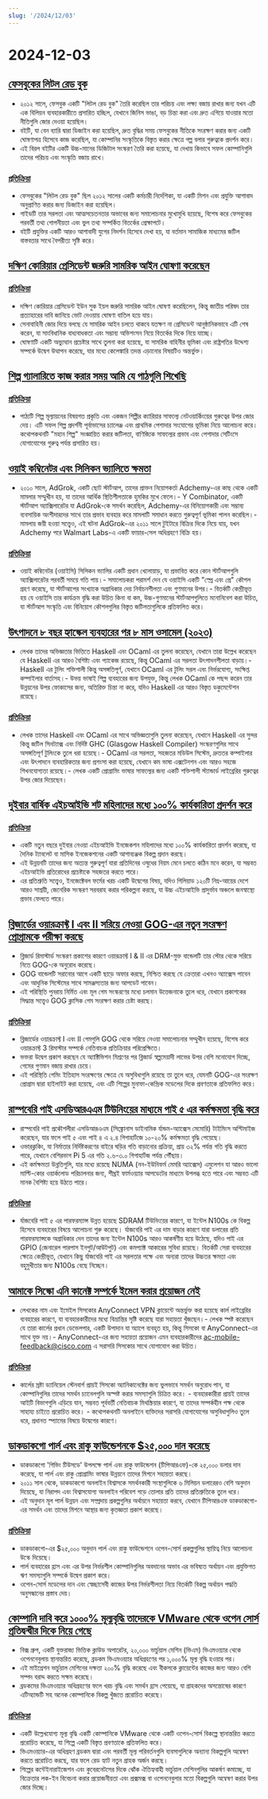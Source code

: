 ```yaml
---
slug: '/2024/12/03'
---
```


# 2024-12-03

## [ফেসবুকের লিটল রেড বুক](https://www.map.cv/blog/redbook)

- ২০১২ সালে, ফেসবুক একটি "লিটল রেড বুক" তৈরি করেছিল তার পরিচয় এবং লক্ষ্য বজায় রাখার জন্য যখন এটি এক বিলিয়ন ব্যবহারকারীতে প্রসারিত হচ্ছিল, যেখানে জিনিস ভাঙা, বড় চিন্তা করা এবং দ্রুত এগিয়ে যাওয়ার মতো নীতিগুলি জোর দেওয়া হয়েছিল।
- বইটি, যা বেন ব্যারি দ্বারা ডিজাইন করা হয়েছিল, দ্রুত বৃদ্ধির সময় ফেসবুকের নীতিকে সংরক্ষণ করার জন্য একটি ঘোষণাপত্র হিসেবে কাজ করেছিল, যা কোম্পানির সংস্কৃতিকে বিস্তৃত করার ক্ষেত্রে গল্প বলার গুরুত্বকে প্রদর্শন করে।
- এই বিরল বইটির একটি উচ্চ-মানের ডিজিটাল সংস্করণ তৈরি করা হয়েছে, যা দেখায় কিভাবে সফল কোম্পানিগুলি তাদের পরিচয় এবং সংস্কৃতি বজায় রাখে।

### [প্রতিক্রিয়া](https://news.ycombinator.com/item?id=42299863)

- ফেসবুকের "লিটল রেড বুক" ছিল ২০১২ সালের একটি কর্মচারী নির্দেশিকা, যা একটি মিশন এবং প্রযুক্তি আশাবাদ অনুপ্রাণিত করার জন্য ডিজাইন করা হয়েছিল।
- গাইডটি তার সরলতা এবং আত্মসচেতনতার অভাবের জন্য সমালোচনার মুখোমুখি হয়েছে, বিশেষ করে ফেসবুকের পরবর্তী তথ্য গোপনীয়তা এবং ভুল তথ্য সম্পর্কিত বিতর্কের প্রেক্ষাপটে।
- বইটি প্রযুক্তির একটি আরও আশাবাদী যুগের নিদর্শন হিসেবে দেখা হয়, যা বর্তমান সামাজিক মাধ্যমের জটিল বাস্তবতার সাথে বৈপরীত্য সৃষ্টি করে।

## [দক্ষিণ কোরিয়ার প্রেসিডেন্ট জরুরি সামরিক আইন ঘোষণা করেছেন](https://apnews.com/article/south-korea-yoon-martial-law-997c22ac93f6a9bece68454597e577c1)

### [প্রতিক্রিয়া](https://news.ycombinator.com/item?id=42306020)

- দক্ষিণ কোরিয়ার প্রেসিডেন্ট ইউন সুক ইয়ল জরুরি সামরিক আইন ঘোষণা করেছিলেন, কিন্তু জাতীয় পরিষদ তার প্রত্যাহারের দাবি জানিয়ে ভোট দেওয়ায় ঘোষণা বাতিল হয়ে যায়।
- সেনাবাহিনী জোর দিয়ে বলছে যে সামরিক আইন চলতে থাকবে যতক্ষণ না প্রেসিডেন্ট আনুষ্ঠানিকভাবে এটি শেষ করেন, যা সাংবিধানিক বাধ্যবাধকতা এবং সম্ভাব্য অভিশংসন নিয়ে বিতর্কের দিকে নিয়ে যাচ্ছে।
- ঘোষণাটি একটি অভ্যুত্থান প্রচেষ্টার সাথে তুলনা করা হয়েছে, যা সামরিক বাহিনীর ভূমিকা এবং রাষ্ট্রপতির উদ্দেশ্য সম্পর্কে উদ্বেগ উত্থাপন করেছে, যার মধ্যে কেলেঙ্কারি তদন্ত এড়ানোর বিষয়টিও অন্তর্ভুক্ত।

## [শিল্প গ্যালারিতে কাজ করার সময় আমি যে পাঠগুলি শিখেছি](https://www.henrikkarlsson.xyz/p/art-gallery)

### [প্রতিক্রিয়া](https://news.ycombinator.com/item?id=42302784)

- পাঠ্যটি শিল্প মূল্যায়নের বিষয়গত প্রকৃতি এবং একজন শিল্পীর ক্যারিয়ার সাফল্যে নেটওয়ার্কিংয়ের গুরুত্বের উপর জোর দেয়। এটি সফল শিল্প প্রদর্শনী পূর্বাভাসের চ্যালেঞ্জ এবং প্রাথমিক পেশাদার সংযোগের ভূমিকা নিয়ে আলোচনা করে। কথোপকথনটি "মহান শিল্প" সংজ্ঞায়িত করার জটিলতা, বাণিজ্যিক সাফল্যের প্রভাব এবং পেশাদার সেটিংসে যোগাযোগের গুরুত্ব পর্যন্ত প্রসারিত হয়।

## [ওয়াই কম্বিনেটর এবং সিলিকন ভ্যালিতে ক্ষমতা](https://commoncog.com/c/cases/y-combinator-power/)

- ২০১০ সালে, AdGrok, একটি ছোট স্টার্টআপ, তাদের প্রাক্তন নিয়োগকর্তা Adchemy-এর কাছ থেকে একটি মামলার সম্মুখীন হয়, যা তাদের আর্থিক স্থিতিশীলতাকে হুমকির মুখে ফেলে।- Y Combinator, একটি স্টার্টআপ অ্যাক্সিলারেটর যা AdGrok-কে সমর্থন করেছিল, Adchemy-এর বিনিয়োগকারী এবং সম্ভাব্য ব্যবসায়িক অংশীদারদের সাথে তার প্রভাব ব্যবহার করে মামলাটি সমাধান করতে গুরুত্বপূর্ণ ভূমিকা পালন করেছিল।- মামলায় জয়ী হওয়া সত্ত্বেও, এই ঘটনা AdGrok-এর ২০১১ সালে টুইটারে বিক্রির দিকে নিয়ে যায়, যখন Adchemy পরে Walmart Labs-এ একটি ফায়ার-সেল অধিগ্রহণে বিক্রি হয়।

### [প্রতিক্রিয়া](https://news.ycombinator.com/item?id=42303798)

- ওয়াই কম্বিনেটর (ওয়াইসি) সিলিকন ভ্যালির একটি প্রধান খেলোয়াড়, যা প্রভাবিত করে কোন স্টার্টআপগুলি অ্যাক্সিলারেটর পরবর্তী সময়ে গতি পায়।- সমালোচকরা পরামর্শ দেন যে ওয়াইসি একটি "স্প্রে এবং প্রে" কৌশল গ্রহণ করেছে, যা স্টার্টআপের সংখ্যাকে অগ্রাধিকার দেয় নির্বাচনশীলতা এবং গুণমানের উপর।- বিতর্কটি কেন্দ্রীভূত হয় যে ওয়াইসি তার কার্যক্রম বৃদ্ধি করা উচিত কিনা বা কম, উচ্চ-গুণমানের স্টার্টআপগুলিতে মনোনিবেশ করা উচিত, যা স্টার্টআপ সংস্কৃতি এবং বিনিয়োগ কৌশলগুলির বিস্তৃত জটিলতাগুলিকে প্রতিফলিত করে।

## [উৎপাদনে ৮ বছর হ্যাস্কেল ব্যবহারের পর ৮ মাস ওসামেল (২০২৩)](https://chshersh.com/blog/2023-12-16-8-months-of-ocaml-after-8-years-of-haskell.html)

- লেখক তাদের অভিজ্ঞতার ভিত্তিতে Haskell এবং OCaml এর তুলনা করেছেন, যেখানে তারা উল্লেখ করেছেন যে Haskell এর আরও বৈশিষ্ট্য এবং প্যাকেজ রয়েছে, কিন্তু OCaml এর সরলতা উৎপাদনশীলতা বাড়ায়।- Haskell এর টুলিং শক্তিশালী কিন্তু অসঙ্গতিপূর্ণ, যেখানে OCaml এর টুলিং সরল এবং নির্ভরযোগ্য, সংক্ষিপ্ত কম্পাইলার বার্তাসহ।- উভয় ভাষাই শিল্প ব্যবহারের জন্য উপযুক্ত, কিন্তু লেখক OCaml কে পছন্দ করেন তার উন্নয়নের উপর ফোকাসের জন্য, অতিরিক্ত চিন্তা না করে, যদিও Haskell এর আরও বিস্তৃত ডকুমেন্টেশন রয়েছে।

### [প্রতিক্রিয়া](https://news.ycombinator.com/item?id=42302426)

- লেখক তাদের Haskell এবং OCaml এর সাথে অভিজ্ঞতাগুলি তুলনা করেছেন, যেখানে Haskell এর সুন্দর কিন্তু জটিল সিনট্যাক্স এবং নির্দিষ্ট GHC (Glasgow Haskell Compiler) সংস্করণগুলির সাথে অসঙ্গতিপূর্ণ টুলিংকে তুলে ধরা হয়েছে।- OCaml এর সরলতা, সহজতর মডিউল সিস্টেম, দ্রুততর কম্পাইলার এবং উৎপাদনে ব্যবহারিকতার জন্য প্রশংসা করা হয়েছে, যেখানে কম ভাষা এক্সটেনশন এবং আরও সহজে শিখনযোগ্যতা রয়েছে।- লেখক একটি প্রোগ্রামিং ভাষার সাফল্যের জন্য একটি শক্তিশালী স্ট্যান্ডার্ড লাইব্রেরির গুরুত্বের উপর জোর দিয়েছেন।

## [দুইবার বার্ষিক এইচআইভি শট মহিলাদের মধ্যে ১০০% কার্যকারিতা প্রদর্শন করে](https://apnews.com/article/hiv-infections-aids-prevention-shot-02606f7d7892f0baf55bd0a0ff2ba3de)

### [প্রতিক্রিয়া](https://news.ycombinator.com/item?id=42302963)

- একটি নতুন বছরে দুইবার নেওয়া এইচআইভি ইনজেকশন মহিলাদের মধ্যে ১০০% কার্যকারিতা প্রদর্শন করেছে, যা দৈনিক ট্যাবলেট বা মাসিক ইনজেকশনের একটি আশাব্যঞ্জক বিকল্প প্রদান করছে।
- এই উন্নয়নটি তাদের জন্য অত্যন্ত গুরুত্বপূর্ণ যারা প্রতিদিনের ওষুধের নিয়ম মেনে চলতে কঠিন মনে করেন, যা সম্ভবত এইচআইভি প্রতিরোধের প্রচেষ্টাকে সহজতর করতে পারে।
- এর প্রতিশ্রুতি সত্ত্বেও, ইনজেক্টেবল ফর্মের খরচ একটি উদ্বেগের বিষয়, যদিও গিলিয়াড ১২০টি নিম্ন-আয়ের দেশে আরও সাশ্রয়ী, জেনেরিক সংস্করণ সরবরাহ করার পরিকল্পনা করছে, যা উচ্চ এইচআইভি প্রাদুর্ভাব অঞ্চলে জনস্বাস্থ্যে প্রভাব ফেলতে পারে।

## [ব্লিজার্ডের ওয়ারক্রাফ্ট I এবং II সরিয়ে নেওয়া GOG-এর নতুন সংরক্ষণ প্রোগ্রামকে পরীক্ষা করছে](https://arstechnica.com/gaming/2024/12/blizzards-pulling-of-warcraft-i-ii-tests-gogs-new-preservation-program/)

- ব্লিজার্ড রিমাস্টার্ড সংস্করণ প্রকাশের কারণে ওয়ারক্রাফ্ট I & II এর DRM-মুক্ত বান্ডেলটি তার স্টোর থেকে সরিয়ে নিতে GOG-কে অনুরোধ করেছে।
- GOG বান্ডেলটি সরানোর আগে একটি ছাড়ে অফার করছে, নিশ্চিত করছে যে ক্রেতারা এখনও অ্যাক্সেস পাবেন এবং আধুনিক সিস্টেমের সাথে সামঞ্জস্যতার জন্য আপডেট পাবেন।
- এই পরিস্থিতি পুনরায় নির্মিত এবং মূল গেম সংস্করণের মধ্যে চলমান উত্তেজনাকে তুলে ধরে, যেখানে প্রকাশকের সিদ্ধান্ত সত্ত্বেও GOG ক্লাসিক গেম সংরক্ষণ করার চেষ্টা করছে।

### [প্রতিক্রিয়া](https://news.ycombinator.com/item?id=42303274)

- ব্লিজার্ডের ওয়ারক্রাফ্ট I এবং II গেমগুলি GOG থেকে সরিয়ে নেওয়া সমালোচনার সম্মুখীন হয়েছে, বিশেষ করে ওয়ারক্রাফ্ট 3 রিমাস্টার সম্পর্কে নেতিবাচক প্রতিক্রিয়ার পরিপ্রেক্ষিতে।
- ভক্তরা উদ্বেগ প্রকাশ করছেন যে অ্যাক্টিভিশন মিশ্রণের পর ব্লিজার্ড স্বল্পমেয়াদী লাভের উপর বেশি মনোযোগ দিচ্ছে, গেমের গুণমান বজায় রাখার চেয়ে।
- এই পরিস্থিতি গেমিং ইতিহাস সংরক্ষণের ক্ষেত্রে যে অসুবিধাগুলি রয়েছে তা তুলে ধরে, যেমনটি GOG-এর সংরক্ষণ প্রোগ্রাম দ্বারা হাইলাইট করা হয়েছে, এবং এটি শিল্পের মুনাফা-কেন্দ্রিক মডেলের দিকে প্রবণতাকে প্রতিফলিত করে।

## [রাস্পবেরি পাই এসডিআরএএম টিউনিংয়ের মাধ্যমে পাই ৫ এর কর্মক্ষমতা বৃদ্ধি করে](https://www.jeffgeerling.com/blog/2024/raspberry-pi-boosts-pi-5-performance-sdram-tuning)

- রাস্পবেরি পাই প্রকৌশলীরা এসডিআরএএম (সিঙ্ক্রোনাস ডাইনামিক র্যান্ডম-অ্যাক্সেস মেমোরি) টাইমিংস অপ্টিমাইজ করেছেন, যার ফলে পাই ৫ এবং পাই ৪ এ ২.৪ গিগাহার্টজে ১০-২০% কর্মক্ষমতা বৃদ্ধি পেয়েছে।
- ওভারক্লকিং, যা নির্মাতার নির্দিষ্টকরণের বাইরে ঘড়ির গতি বাড়ানোর প্রক্রিয়া, প্রায় ৩২% পর্যন্ত গতি বৃদ্ধি করতে পারে, যেখানে বেশিরভাগ Pi 5 এর গতি ২.৬-৩.০ গিগাহার্টজ পর্যন্ত পৌঁছায়।
- এই কর্মক্ষমতা উন্নতিগুলি, যার মধ্যে রয়েছে NUMA (নন-ইউনিফর্ম মেমরি অ্যাক্সেস) এমুলেশন যা আরও ভালো মাল্টি-কোর ওয়ার্কলোড পরিচালনার জন্য, শীঘ্রই ফার্মওয়্যার আপডেটের মাধ্যমে উপলব্ধ হতে পারে এবং সম্ভবত এটি মানক বৈশিষ্ট্য হয়ে উঠতে পারে।

### [প্রতিক্রিয়া](https://news.ycombinator.com/item?id=42303111)

- র্যাজবেরি পাই ৫ এর পারফরম্যান্স উন্নত হয়েছে SDRAM টিউনিংয়ের কারণে, যা ইন্টেল N100s কে বিকল্প হিসেবে ব্যবহারের বিষয়ে আলোচনা শুরু করেছে। র্যাজবেরি পাই এর দাম বাড়ার কারণে যারা ডলারের প্রতি পারফরম্যান্সকে অগ্রাধিকার দেন তাদের জন্য ইন্টেল N100s আরও আকর্ষণীয় হয়ে উঠেছে, যদিও পাই এর GPIO (জেনারেল পারপাস ইনপুট/আউটপুট) এবং কমপ্যাক্ট আকারের সুবিধা রয়েছে। বিতর্কটি সেরা ব্যবহারের ক্ষেত্রে কেন্দ্রীভূত, যেখানে কিছু র্যাজবেরি পাই এর সরলতার পক্ষে এবং অন্যরা তাদের উচ্চতর ক্ষমতা এবং বহুমুখীতার জন্য N100s বেছে নিচ্ছেন।

## [আমাকে সিস্কো এনি কানেক্ট সম্পর্কে ইমেল করার প্রয়োজন নেই](https://daniel.haxx.se/blog/2024/12/03/no-need-to-email-me-about-cisco-anyconnect/)

- লেখকের নাম এবং ইমেইল সিসকোর AnyConnect VPN ক্লায়েন্টে অন্তর্ভুক্ত করা হয়েছে কার্ল লাইব্রেরির ব্যবহারের কারণে, যা ব্যবহারকারীদের মধ্যে বিভ্রান্তির সৃষ্টি করেছে যারা সহায়তা খুঁজছেন।- লেখক স্পষ্ট করেছেন যে তারা কার্লের প্রধান ডেভেলপার, একটি উপাদান যা অ্যাপে ব্যবহৃত হয়, কিন্তু সিসকো বা AnyConnect-এর সাথে যুক্ত নয়।- AnyConnect-এর জন্য সহায়তা প্রয়োজন এমন ব্যবহারকারীদের ac-mobile-feedback@cisco.com এ সরাসরি সিসকোর সাথে যোগাযোগ করা উচিত।

### [প্রতিক্রিয়া](https://news.ycombinator.com/item?id=42303903)

- কার্লের স্রষ্টা ড্যানিয়েল স্টেনবার্গ প্রায়ই সিসকো অ্যানিকানেক্টের জন্য ভুলভাবে সমর্থন অনুরোধ পান, যা কোম্পানিগুলির তাদের সমর্থন চ্যানেলগুলি অস্পষ্ট করার সমস্যাগুলি চিত্রিত করে। - ব্যবহারকারীরা প্রায়ই তাদের আইটি বিভাগগুলি এড়িয়ে যান, সম্ভবত পূর্ববর্তী নেতিবাচক মিথস্ক্রিয়ার কারণে, যা তাদের সম্পর্কহীন পক্ষ থেকে সাহায্য চাইতে প্ররোচিত করে। - কথোপকথনটি অনলাইনে ব্যক্তিদের সরাসরি যোগাযোগের অসুবিধাগুলিও তুলে ধরে, প্রধানত স্প্যামের বিষয়ে উদ্বেগের কারণে।

## [ডাকডাকগো পার্ল এবং রাকু ফাউন্ডেশনকে $২৫,০০০ দান করেছে](https://www.perl.com/article/duckduckgo-donates-25-000-to-the-perl-and-raku-foundation/)

- ডাকডাকগো 'গিভিং টিউসডে' উপলক্ষে পার্ল এবং রাকু ফাউন্ডেশন (টিপিআরএফ)-কে ২৫,০০০ ডলার দান করেছে, যা পার্ল এবং রাকু প্রোগ্রামিং ভাষার উন্নয়নে তাদের মিশনে সহায়তা করছে।
- ২০১১ সাল থেকে, ডাকডাকগো অনলাইন বিশ্বাসকে সমর্থনকারী সংস্থাগুলিকে ৬ মিলিয়ন ডলারেরও বেশি অনুদান দিয়েছে, যা নিরাপদ এবং বিশ্বাসযোগ্য অনলাইন পরিবেশ গড়ে তোলার প্রতি তাদের প্রতিশ্রুতিকে তুলে ধরে।
- এই অনুদান মূল পার্ল উন্নয়ন এবং সম্প্রদায় প্রকল্পগুলির অর্থায়নে সহায়তা করবে, যেখানে টিপিআরএফ ডাকডাকগো-এর সমর্থন এবং তাদের মিশনে আস্থার জন্য কৃতজ্ঞতা প্রকাশ করেছে।

### [প্রতিক্রিয়া](https://news.ycombinator.com/item?id=42307223)

- ডাকডাকগো-এর $২৫,০০০ অনুদান পার্ল এবং রাকু ফাউন্ডেশনে ওপেন-সোর্স প্রকল্পগুলির স্থায়িত্ব নিয়ে আলোচনা উস্কে দিয়েছে।
- পার্ল ব্যবহারের হ্রাস এবং এর উপর নির্ভরশীল কোম্পানিগুলির অবদানের অভাব এর ভবিষ্যত অর্থায়ন এবং প্রযুক্তিগত ঋণ সমস্যাগুলি সম্পর্কে উদ্বেগ প্রকাশ করে।
- ওপেন-সোর্স মডেলের দান এবং স্বেচ্ছাসেবী কাজের উপর নির্ভরশীলতা নিয়ে বিতর্কটি বিকল্প অর্থায়ন পদ্ধতি অনুসন্ধানের প্রস্তাব দেয়।

## [কোম্পানি দাবি করে ১০০০% মূল্যবৃদ্ধি তাদেরকে VMware থেকে ওপেন সোর্স প্রতিদ্বন্দ্বীর দিকে নিয়ে গেছে](https://arstechnica.com/information-technology/2024/12/company-claims-1000-percent-price-hike-drove-it-from-vmware-to-open-source-rival/)

- বিক্স গ্রুপ, একটি যুক্তরাজ্য ভিত্তিক ক্লাউড অপারেটর, ২০,০০০ ভার্চুয়াল মেশিন (ভিএম) ভিএমওয়্যার থেকে ওপেননেবুলায় স্থানান্তরিত করেছে, ব্রডকম ভিএমওয়্যার অধিগ্রহণের পর ১,০০০% মূল্য বৃদ্ধি হওয়ার পর।
- এই মাইগ্রেশন ভার্চুয়াল মেশিনের দক্ষতা ২০০% বৃদ্ধি করেছে এবং বীকসকে ক্লায়েন্টের কাজের জন্য আরও বেশি সম্পদ বরাদ্দ করতে সক্ষম করেছে।
- ব্রডকমের ভিএমওয়্যার অধিগ্রহণের ফলে খরচ বৃদ্ধি এবং সমর্থন হ্রাস পেয়েছে, যা গ্রাহকদের অসন্তোষের কারণে এটিঅ্যান্ডটি সহ অনেক কোম্পানিকে বিকল্প খুঁজতে প্ররোচিত করেছে।

### [প্রতিক্রিয়া](https://news.ycombinator.com/item?id=42304955)

- একটি উল্লেখযোগ্য মূল্য বৃদ্ধি একটি কোম্পানিকে VMware থেকে একটি ওপেন-সোর্স বিকল্পে স্থানান্তরিত করতে প্ররোচিত করেছে, যা শিল্পে একটি বিস্তৃত প্রবণতাকে প্রতিফলিত করে।
- ভিএমওয়্যার-এর অধিগ্রহণ ব্রডকম দ্বারা এবং পরবর্তী মূল্য পরিবর্তনগুলি ব্যবসাগুলিকে অন্যান্য বিকল্পগুলি অন্বেষণ করতে প্ররোচিত করছে, যার ফলে রেড হ্যাট নতুন গ্রাহক অর্জন করছে।
- শিল্পের কন্টেইনারাইজেশন এবং কুবেরনেটসের দিকে ঝোঁক ঐতিহ্যবাহী ভার্চুয়াল মেশিনগুলির আকর্ষণ কমাচ্ছে, যা বিক্রেতার লক-ইন বিবেচনা করার প্রয়োজনীয়তা এবং প্রক্সমক্স বা ওপেননেবুলার মতো বিকল্পগুলি অন্বেষণ করার উপর জোর দিচ্ছে।

<head>
  <meta property="og:title" content="ফেসবুকের লিটল রেড বুক" />
  <meta property="og:type" content="website" />
  <meta property="og:image" content="https://og.cho.sh/api/og/?title=%E0%A6%AB%E0%A7%87%E0%A6%B8%E0%A6%AC%E0%A7%81%E0%A6%95%E0%A7%87%E0%A6%B0%20%E0%A6%B2%E0%A6%BF%E0%A6%9F%E0%A6%B2%20%E0%A6%B0%E0%A7%87%E0%A6%A1%20%E0%A6%AC%E0%A7%81%E0%A6%95&subheading=%E0%A6%AE%E0%A6%99%E0%A7%8D%E0%A6%97%E0%A6%B2%E0%A6%AC%E0%A6%BE%E0%A6%B0%2C%20%E0%A7%A9%20%E0%A6%A1%E0%A6%BF%E0%A6%B8%E0%A7%87%E0%A6%AE%E0%A7%8D%E0%A6%AC%E0%A6%B0%2C%20%E0%A7%A8%E0%A7%A6%E0%A7%A8%E0%A7%AA%3A%20%E0%A6%B9%E0%A7%8D%E0%A6%AF%E0%A6%BE%E0%A6%95%E0%A6%BE%E0%A6%B0%20%E0%A6%A8%E0%A6%BF%E0%A6%89%E0%A6%9C%20%E0%A6%B8%E0%A6%BE%E0%A6%B0%E0%A6%B8%E0%A6%82%E0%A6%95%E0%A7%8D%E0%A6%B7%E0%A7%87%E0%A6%AA" />
</head>
